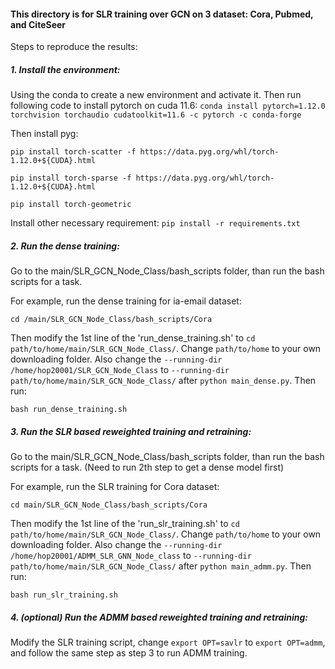 
#### This directory is for SLR training over GCN on 3 dataset: Cora, Pubmed, and CiteSeer

Steps to reproduce the results:

##### 1. Install the environment: 

Using the conda to create a new environment and activate it. 
Then run following code to install pytorch on cuda 11.6: 
`conda install pytorch=1.12.0 torchvision torchaudio cudatoolkit=11.6 -c pytorch -c conda-forge`

Then install pyg:

`pip install torch-scatter -f https://data.pyg.org/whl/torch-1.12.0+${CUDA}.html`

`pip install torch-sparse -f https://data.pyg.org/whl/torch-1.12.0+${CUDA}.html`

`pip install torch-geometric`

Install other necessary requirement:
`pip install -r requirements.txt`
<br />


##### 2. Run the dense training:

Go to the main/SLR_GCN_Node_Class/bash_scripts folder, than run the bash scripts for a task. 

For example, run the dense training for ia-email dataset: 

`cd /main/SLR_GCN_Node_Class/bash_scripts/Cora`

Then modify the 1st line of the 'run_dense_training.sh' to `cd path/to/home/main/SLR_GCN_Node_Class/`. Change `path/to/home` to your own downloading folder.
Also change the `--running-dir /home/hop20001/SLR_GCN_Node_Class` to `--running-dir path/to/home/main/SLR_GCN_Node_Class/` after `python main_dense.py`. Then run:

`bash run_dense_training.sh`
<br />


##### 3. Run the SLR based reweighted training and retraining:

Go to the main/SLR_GCN_Node_Class/bash_scripts folder, than run the bash scripts for a task. (Need to run 2th step to get a dense model first)

For example, run the SLR training for Cora dataset: 

`cd main/SLR_GCN_Node_Class/bash_scripts/Cora`

Then modify the 1st line of the 'run_slr_training.sh' to `cd path/to/home/main/SLR_GCN_Node_Class/`. Change `path/to/home` to your own downloading folder. Also change the `--running-dir /home/hop20001/ADMM_SLR_GNN_Node_class` to `--running-dir path/to/home/main/SLR_GCN_Node_Class/` after `python main_admm.py`. Then run:

`bash run_slr_training.sh`


##### 4. (optional) Run the ADMM based reweighted training and retraining:

Modify the SLR training script, change `export OPT=savlr` to `export OPT=admm`, and follow the same step as step 3 to run ADMM training. 

